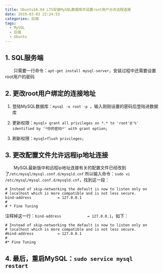 ```yaml
---
title: Ubuntu16.04 LTS安装MySQL数据库并设置root用户允许远程连接
date: 2019-03-03 22:24:53
categories: 后端
tags: 
  - MySQL
  - 后端
  - Ubuntu
---
```


## 1. **SQL服务端** 

&emsp;&emsp;只需要一行命令：`apt-get install mysql-server`，安装过程中还需要设置root用户的密码
## 2. 更改root用户绑定的连接地址 

1. 登陆MySQL数据库：`mysql -u root -p `，输入刚刚设置的密码后登陆进数据库

2. 更新权限：`mysql> grant all privileges on *.* to 'root'@'%' identified by '*你的密码*' with grant option;`

3. 刷新权限：`mysql>flush privileges;`

## 3. 更改配置文件允许远程ip地址连接 

&emsp;&emsp;MySQL最新版中和远程ip地址连接有关的配置文件已经改到了`/etc/mysql/mysql.conf.d/mysqld.cnf`
所以输入命令：`sudo vi /etc/mysql/mysql.conf.d/mysqld.cnf`，找到这一段：

```
# Instead of skip-networking the default is now to listen only on
# localhost which is more compatible and is not less secure.
bind-address            = 127.0.0.1
#
# * Fine Tuning
```

注释掉这一行：`bind-address            = 127.0.0.1`，如下：

```
# Instead of skip-networking the default is now to listen only on
# localhost which is more compatible and is not less secure.
#bind-address           = 127.0.0.1
#
#* Fine Tuning
```

## 4. 最后，重启MySQL：`sudo service mysql restart`

